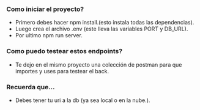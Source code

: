### Como iniciar el proyecto?

- Primero debes hacer npm install.(esto instala todas las dependencias).
- Luego crea el archivo .env (este lleva las variables PORT y DB_URL).
- Por ultimo npm run server.

### Como puedo testear estos endpoints?
- Te dejo en el mismo proyecto una colección de postman para que importes y uses para testear el back.

### Recuerda que...

- Debes tener tu uri a la db (ya sea local o en la nube.).
